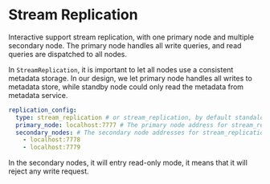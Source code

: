 # Stream Replication

Interactive support stream replication, with one primary node and multiple secondary node. The primary node handles all write queries, and read queries are dispatched to all nodes.

In `StreamReplication`, it is important to let all nodes use a consistent metadata storage. In our design, we let primary node handles all writes to metadata store, while standby node could only read the metadata from metadata service.

```yaml
replication_config:
  type: stream_replication # or stream_replication, by default standalone
  primary_node: localhost:7777 # The primary node address for stream_replication
  secondary_nodes: # The secondary node addresses for stream_replication
    - localhost:7778
    - localhost:7779
```

In the secondary nodes, it will entry read-only mode, it means that it will reject any write request. 